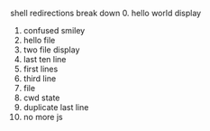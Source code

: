 shell redirections break down
0. hello world display
1. confused smiley
2. hello file
3. two file display
4. last ten line 
5. first lines
3. third line
7. file
8. cwd state
9. duplicate last line
10. no more js
